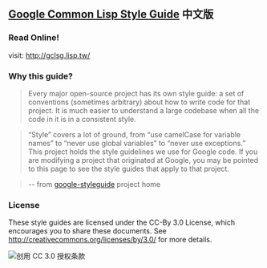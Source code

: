 ## [Google Common Lisp Style Guide][GCLSG] 中文版

### Read Online!

visit: http://gclsg.lisp.tw/

### Why this guide?

> Every major open-source project has its own style guide: a set of conventions (sometimes arbitrary) about how to write code for that project. It is much easier to understand a large codebase when all the code in it is in a consistent style.

> “Style” covers a lot of ground, from “use camelCase for variable names” to “never use global variables” to “never use exceptions.” This project holds the style guidelines we use for Google code. If you are modifying a project that originated at Google, you may be pointed to this page to see the style guides that apply to that project.

> -- from [google-styleguide][gsg] project home

### License

These style guides are licensed under the CC-By 3.0 License, which encourages you to share these documents. See http://creativecommons.org/licenses/by/3.0/ for more details.

<img alt="创用 CC 3.0 授权条款" style="border-width:0" src="http://i.creativecommons.org/l/by/3.0/88x31.png" />

[gsg]:https://code.google.com/p/google-styleguide/
[GCLSG]:https://google-styleguide.googlecode.com/svn/trunk/lispguide.xml